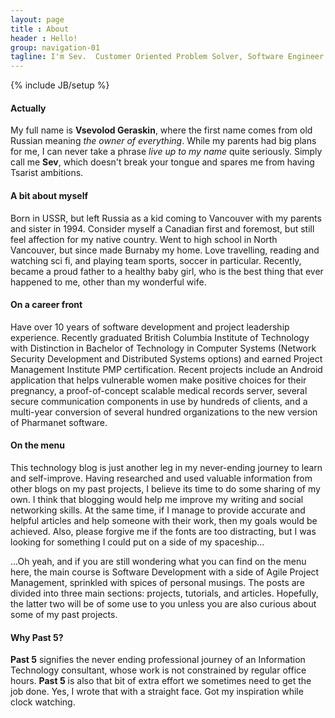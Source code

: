 ```yaml
---
layout: page
title : About
header : Hello!
group: navigation-01
tagline: I'm Sev.  Customer Oriented Problem Solver, Software Engineer, Project Leader, and Happy New Dad.
---
```

{% include JB/setup %}

<div class="profile"></div>

#### Actually
My full name is **Vsevolod Geraskin**, where the first name comes from old Russian meaning _the owner of everything_.  While my parents had big plans for me, I can never take a phrase _live up to my name_ 
quite seriously.  Simply call me **Sev**, which doesn't break your tongue and spares me from having Tsarist ambitions. 

#### A bit about myself  
Born in USSR, but left Russia as a kid coming to Vancouver with my parents and sister in 1994.  Consider myself a Canadian first and foremost, but still feel affection for
my native country.  Went to high school in North Vancouver, but since made Burnaby my home.  Love travelling, reading and watching sci fi, and playing team sports, soccer in particular. Recently, became
a proud father to a healthy baby girl, who is the best thing that ever happened to me, other than my wonderful wife.

#### On a career front
Have over 10 years of software development and project leadership experience.  Recently graduated British Columbia Institute of Technology with Distinction in Bachelor of Technology in Computer Systems (Network Security Development and Distributed Systems options) 
and earned Project Management Institute PMP certification.   Recent projects include an Android application that helps vulnerable women make positive choices for their pregnancy, a proof-of-concept scalable medical records server, 
several secure communication components in use by hundreds of clients, and a multi-year conversion of several hundred organizations to the new version of Pharmanet software.

#### On the menu
This technology blog is just another leg in my never-ending journey to learn and self-improve.  Having researched and used valuable information from other blogs on my past projects, I
believe its time to do some sharing of my own. I think that blogging would help me improve my writing and social networking skills.  At the same time, if I manage to provide accurate and helpful 
articles and help someone with their work, then my goals would be achieved.  Also, please forgive me if the fonts are too distracting, but I was looking for something I could put on a side of my 
spaceship...  

...Oh yeah, and if you are still wondering what you can find on the menu here, the main course is Software Development with a side of Agile Project Management, sprinkled with spices of personal musings. 
The posts are divided into three main sections: projects, tutorials, and articles.  Hopefully, the latter two will be of some use to you unless you are also curious about some of my past projects.

#### Why Past 5?
**Past 5** signifies the never ending professional journey of an Information Technology consultant, whose work is not constrained by regular office hours.  **Past 5** is also that bit of extra effort we 
sometimes need to get the job done.  Yes, I wrote that with a straight face.  Got my inspiration while clock watching.